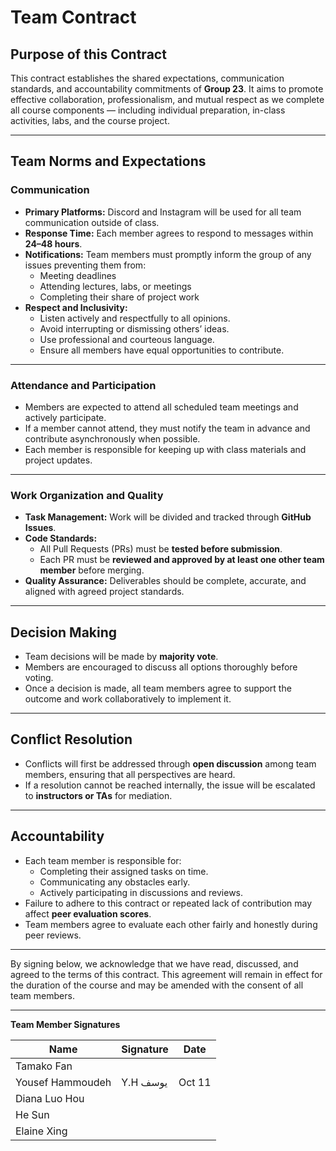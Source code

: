 # Team Contract

## Purpose of this Contract
This contract establishes the shared expectations, communication standards, and accountability commitments of **Group 23**. It aims to promote effective collaboration, professionalism, and mutual respect as we complete all course components — including individual preparation, in-class activities, labs, and the course project.

---

## Team Norms and Expectations

### Communication
* **Primary Platforms:** Discord and Instagram will be used for all team communication outside of class.
* **Response Time:** Each member agrees to respond to messages within **24–48 hours**.
* **Notifications:** Team members must promptly inform the group of any issues preventing them from:
    - Meeting deadlines
    - Attending lectures, labs, or meetings
    - Completing their share of project work
* **Respect and Inclusivity:**
    - Listen actively and respectfully to all opinions.
    - Avoid interrupting or dismissing others’ ideas.
    - Use professional and courteous language.
    - Ensure all members have equal opportunities to contribute.

---

### Attendance and Participation
* Members are expected to attend all scheduled team meetings and actively participate.
* If a member cannot attend, they must notify the team in advance and contribute asynchronously when possible.
* Each member is responsible for keeping up with class materials and project updates.

---

### Work Organization and Quality
* **Task Management:** Work will be divided and tracked through **GitHub Issues**.
* **Code Standards:**
    - All Pull Requests (PRs) must be **tested before submission**.
    - Each PR must be **reviewed and approved by at least one other team member** before merging.
* **Quality Assurance:** Deliverables should be complete, accurate, and aligned with agreed project standards.

---

## Decision Making
* Team decisions will be made by **majority vote**.
* Members are encouraged to discuss all options thoroughly before voting.
* Once a decision is made, all team members agree to support the outcome and work collaboratively to implement it.

---

## Conflict Resolution
* Conflicts will first be addressed through **open discussion** among team members, ensuring that all perspectives are heard.
* If a resolution cannot be reached internally, the issue will be escalated to **instructors or TAs** for mediation.

---

## Accountability
* Each team member is responsible for:
    - Completing their assigned tasks on time.
    - Communicating any obstacles early.
    - Actively participating in discussions and reviews.
* Failure to adhere to this contract or repeated lack of contribution may affect **peer evaluation scores**.
* Team members agree to evaluate each other fairly and honestly during peer reviews.

---

By signing below, we acknowledge that we have read, discussed, and agreed to the terms of this contract. This agreement will remain in effect for the duration of the course and may be amended with the consent of all team members.

---

**Team Member Signatures**

| Name | Signature | Date   |
|------|--------|--------|
| Tamako Fan |        |        |
| Yousef Hammoudeh |Y.H يوسف| Oct 11 |
| Diana Luo Hou |        |        |
| He Sun |        |        |
| Elaine Xing |        |        |
